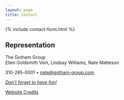 ```yaml
---
layout: page
title: Contact
---
```


{% include contact-form.html %}

## Representation

The Gotham Group  
Ellen Goldsmith Vein, Lindsay Williams, Nate Matteson

310-285-0001 • [nate@gotham-group.com](mailto:nate@gotham-group.com)

<p class="mt2"><a class="alt-link" href="/art-sucks"><i>Don't forget to have fun!</i></a></p>

<p class="mt2"><a href="/credits">Website Credits</a></p>
